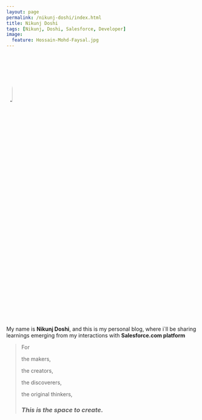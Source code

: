 ```yaml
---
layout: page
permalink: /nikunj-doshi/index.html
title: Nikunj Doshi
tags: [Nikunj, Doshi, Salesforce, Developer]
image:
  feature: Hossain-Mohd-Faysal.jpg
---
```


  <img style="border-radius: 50%;width: 18%;" src="{{ site.url }}/images/nikunj-doshi.jpg" alt="Hossain Mohammad Faysal">


My name is **Nikunj Doshi**, and this is my personal blog, where i`ll be sharing learnings emerging from my interactions with **Salesforce.com platform**

> For
>
> the makers,
> 
> the creators,
> 
> the discoverers,
> 
> the original thinkers,
> 
> ### *This is the space to create.* ###